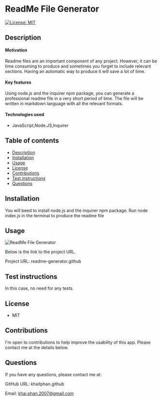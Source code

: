 # ReadMe File Generator

[![License: MIT](https://img.shields.io/badge/License-MIT-yellow.svg)](https://opensource.org/licenses/MIT)

## Description

#### Motivation

Readme files are an important component of any project. However, it can be time consuming to produce and sometimes you forget to include relevant sections. Having an automatic way to produce it will save a lot of time. 

#### Key features

Using node.js and the inquirer npm package, you can generate a professional readme file in a very short period of time. The file will be written in markdown language with all the relevant formats.

#### Technologies used

* JavaScript,Node.JS,Inquirer

## Table of contents

<!--ts-->
* [Description](#Description)
* [Installation](#Installation)
* [Usage](#Usage)
* [License](#License)
* [Contributions](#Contributions)
* [Test instructions](#Test-instructions)
* [Questions](#Questions)
<!--te-->

## Installation

You will beed to install node.js and the inquirer npm package. Run node index.js in the terminal to produce the readme file

## Usage

![ReadMe File Generator](./images/readme.gif)

Below is the link to the project URL.

Project URL: readme-generator.github

## Test instructions

In this case, no need for any tests.

## License

* MIT

## Contributions

I'm open to contributions to help improve the usability of this app. Please contact me at the details below.

## Questions

If you have any questions, please contact me at:

GitHub URL: khaitphan.github

Email: khai.phan.2007@gmail.com
